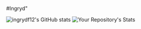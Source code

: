 #Ingryd"

<!-- <span style="height ">
![ingrydf12's GitHub stats](https://github-readme-stats.vercel.app/api?username=ingrydf12&show_icons=true&theme=radical)
</span> -->

![ingrydf12's GitHub stats](https://github-readme-stats.vercel.app/api?username=ingrydf12&show_icons=true&theme=radical)
![Your Repository's Stats](https://contrib.rocks/image?repo=Tanu-N-Prabhu/Python)
